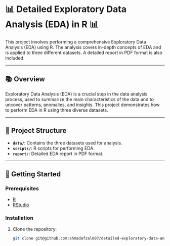 # 📊 Detailed Exploratory Data Analysis (EDA) in R 📊

This project involves performing a comprehensive Exploratory Data Analysis (EDA) using R. The analysis covers in-depth concepts of EDA and is applied to three different datasets. A detailed report in PDF format is also included.

---

## 📚 Overview

Exploratory Data Analysis (EDA) is a crucial step in the data analysis process, used to summarize the main characteristics of the data and to uncover patterns, anomalies, and insights. This project demonstrates how to perform EDA in R using three diverse datasets.

---

## 📁 Project Structure

- **`data/`**: Contains the three datasets used for analysis.
- **`scripts/`**: R scripts for performing EDA.
- **`report/`**: Detailed EDA report in PDF format.

---

## 🚀 Getting Started

### Prerequisites

- [R](https://www.r-project.org/)
- [RStudio](https://www.rstudio.com/products/rstudio/download/)

### Installation

1. Clone the repository:
   ```sh
   git clone git@github.com:ahmadafzal007/detailed-exploratory-data-analysis-in-R.git
